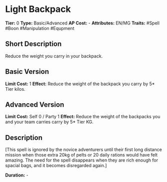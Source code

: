 # Light Backpack

**Tier:** 0
**Type:** Basic/Advanced
**AP Cost:** -
**Attributes:** EN/MG
**Traits:** #Spell #Boon #Manipulation #Equpment 

## Short Description
Reduce the weight you carry in your backpack.

## Basic Version
**Limit Cost:** 1
**Effect:** Reduce the weight of the backpack you carry by 5* Tier kilos.

## Advanced Version
**Limit Cost:** Self 0 / Party 1
**Effect:** Reduce the weight of the backpacks you and your team carries carry by 5* Tier KG. 

## Description
[This spell is ignored by the novice adventurers until their first long distance mission when those extra 20kg of pelts or 20 daily rations would have felt amazing.  The need for the spell disappears when they are rich enough for spacial bags, and it becomes disregarded again.]

**Duration:** -